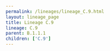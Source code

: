 ```yaml
---
permalink: /lineages/lineage_C.9.html
layout: lineage_page
title: Lineage C.9
lineage: C.9
parent: B.1.1.1
children: ['C.9']
---
```

